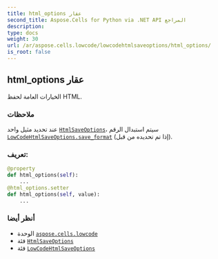 ```yaml
---
title: html_options عقار
second_title: Aspose.Cells for Python via .NET API المراجع
description:
type: docs
weight: 30
url: /ar/aspose.cells.lowcode/lowcodehtmlsaveoptions/html_options/
is_root: false
---
```

##  html_options عقار

الخيارات العامة لحفظ HTML.

###  ملاحظات

عند تحديد مثيل واحد [`HtmlSaveOptions`](/cells/python-net/ar/aspose.cells/htmlsaveoptions)،
سيتم استبدال الرقم [`LowCodeHtmlSaveOptions.save_format`](/cells/python-net/ar/aspose.cells.lowcode/lowcodehtmlsaveoptions#save_format) (إذا تم تحديده من قبل).
###  تعريف:
```python
@property
def html_options(self):
    ...
@html_options.setter
def html_options(self, value):
    ...
```

###  أنظر أيضا
* الوحدة [`aspose.cells.lowcode`](../../)
* فئة [`HtmlSaveOptions`](/cells/python-net/ar/aspose.cells/htmlsaveoptions)
* فئة [`LowCodeHtmlSaveOptions`](/cells/python-net/ar/aspose.cells.lowcode/lowcodehtmlsaveoptions)
